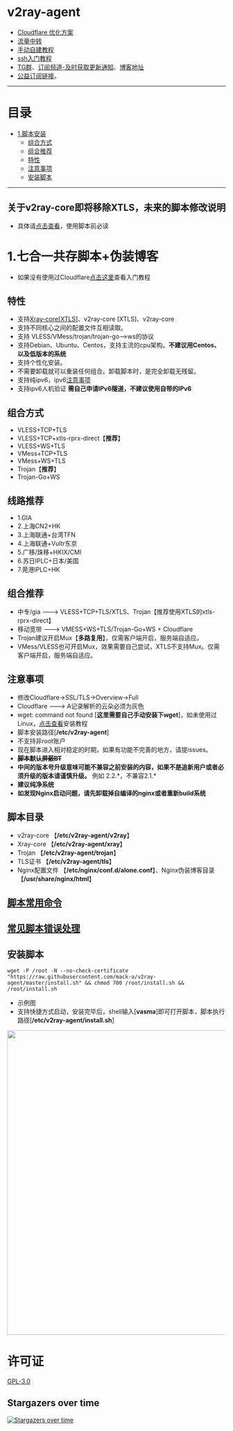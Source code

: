 # v2ray-agent
- [Cloudflare 优化方案](https://github.com/mack-a/v2ray-agent/blob/master/documents/optimize_V2Ray.md)
- [流量中转](https://github.com/mack-a/v2ray-agent/blob/master/documents/traffic_relay.md)
- [手动自建教程](https://github.com/mack-a/v2ray-agent/blob/master/documents/Cloudflare_install_manual.md)
- [ssh入门教程](https://www.v2ray-agent.com/2020-12-16-ssh%E5%85%A5%E9%97%A8%E6%95%99%E7%A8%8B)
- [TG群](https://t.me/technologyshare)、[订阅频道-及时获取更新通知](https://t.me/v2rayagentshare)、[博客地址](https://www.v2ray-agent.com/)
- [公益订阅链接](https://github.com/mack-a/v2ray-agent/blob/master/documents/free_account.md)。

* * *
# 目录
- [1.脚本安装](#1vlesstcptlsvlesswstlsvmesstcptlsvmesswstlstrojan-伪装博客-五合一共存脚本)
  * [组合方式](#组合方式)
  * [组合推荐](#组合推荐)
  * [特性](#特性)
  * [注意事项](#注意事项)
  * [安装脚本](#安装脚本)
* * *

## 关于v2ray-core即将移除XTLS，未来的脚本修改说明
- 具体请[点击查看](https://github.com/mack-a/v2ray-agent/issues/32)，使用脚本前必读

# 1.七合一共存脚本+伪装博客
- 如果没有使用过Cloudflare[点击这里](https://github.com/mack-a/v2ray-agent/blob/master/documents/cloudflare_init.md)查看入门教程

## 特性
- 支持[Xray-core[XTLS]](https://github.com/XTLS/Xray-core)、v2ray-core [XTLS]、v2ray-core
- 支持不同核心之间的配置文件互相读取。
- 支持 VLESS/VMess/trojan/trojan-go-->ws的协议
- 支持Debian、Ubuntu、Centos，支持主流的cpu架构。**不建议用Centos、以及低版本的系统**
- 支持个性化安装。
- 不需要卸载就可以重装任何组合。卸载脚本时，是完全卸载无残留。
- 支持纯ipv6，ipv6[注意事项](https://github.com/mack-a/v2ray-agent/blob/master/documents/ipv6_help.md)
- 支持ipv6人机验证 **需自己申请IPv6隧道，不建议使用自带的IPv6**


## 组合方式
- VLESS+TCP+TLS
- VLESS+TCP+xtls-rprx-direct【**推荐**】
- VLESS+WS+TLS 
- VMess+TCP+TLS
- VMess+WS+TLS
- Trojan【**推荐**】
- Trojan-Go+WS

## 线路推荐
- 1.GIA
- 2.上海CN2+HK
- 3.上海联通+台湾TFN
- 4.上海联通+Vultr东京
- 5.广移/珠移+HKIX/CMI
- 6.苏日IPLC+日本/美国
- 7.莞港IPLC+HK

## 组合推荐
- 中专/gia ---> VLESS+TCP+TLS/XTLS、Trojan【推荐使用XTLS的xtls-rprx-direct】
- 移动宽带  ---> VMESS+WS+TLS/Trojan-Go+WS + Cloudflare
- Trojan建议开启Mux【**多路复用**】，仅需客户端开启，服务端自适应。
- VMess/VLESS也可开启Mux，效果需要自己尝试，XTLS不支持Mux。仅需客户端开启，服务端自适应。


## 注意事项
- 修改Cloudflare->SSL/TLS->Overview->Full
- Cloudflare ---> A记录解析的云朵必须为灰色
- wget: command not found [**这里需要自己手动安装下wget**]，如未使用过Linux，[点击查看](https://github.com/mack-a/v2ray-agent/tree/master/documents/install_tools.md)安装教程
- 脚本安装路径[**/etc/v2ray-agent**]
- 不支持非root账户
- 现在脚本进入相对稳定的时期，如果有功能不完善的地方，请提issues。
- **~~脚本默认屏蔽BT~~**
- **中间的版本号升级意味可能不兼容之前安装的内容，如果不是追新用户或者必须升级的版本请谨慎升级。** 例如 2.2.\*，不兼容2.1.\*
- **建议纯净系统**
- **如发现Nginx启动问题，请先卸载掉自编译的nginx或者重新build系统**

## 脚本目录
- v2ray-core 【**/etc/v2ray-agent/v2ray**】
- Xray-core 【**/etc/v2ray-agent/xray**】
- Trojan 【**/etc/v2ray-agent/trojan**】
- TLS证书 【**/etc/v2ray-agent/tls**】
- Nginx配置文件 【**/etc/nginx/conf.d/alone.conf**】、Nginx伪装博客目录 【**/usr/share/nginx/html**】

## [脚本常用命令](https://github.com/mack-a/v2ray-agent/blob/master/documents/common_commands.md)
## [常见脚本错误处理](https://github.com/mack-a/v2ray-agent/blob/master/documents/shell_error.md)
## 安装脚本
```
wget -P /root -N --no-check-certificate "https://raw.githubusercontent.com/mack-a/v2ray-agent/master/install.sh" && chmod 700 /root/install.sh && /root/install.sh
```

- 示例图
- 支持快捷方式启动，安装完毕后，shell输入[**vasma**]即可打开脚本，脚本执行路径[**/etc/v2ray-agent/install.sh**]
<img src="https://raw.githubusercontent.com/mack-a/v2ray-agent/master/fodder/install/install.jpg" width=700>

# 许可证
[GPL-3.0](https://github.com/mack-a/v2ray-agent/blob/master/LICENSE)

## Stargazers over time

[![Stargazers over time](https://starchart.cc/mack-a/v2ray-agent.svg)](https://starchart.cc/mack-a/v2ray-agent)
